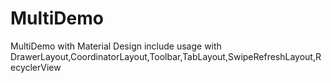# MultiDemo
MultiDemo with Material Design
include usage with DrawerLayout,CoordinatorLayout,Toolbar,TabLayout,SwipeRefreshLayout,RecyclerView



